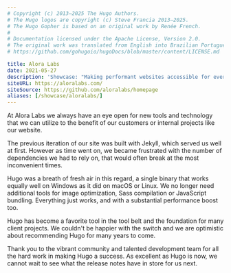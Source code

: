 ```yaml
---
# Copyright (c) 2013–2025 The Hugo Authors.
# The Hugo logos are copyright (c) Steve Francia 2013–2025.
# The Hugo Gopher is based on an original work by Renée French.
#
# Documentation licensed under the Apache License, Version 2.0.
# The original work was translated from English into Brazilian Portuguese.
# https://github.com/gohugoio/hugoDocs/blob/master/content/LICENSE.md

title: Alora Labs
date: 2021-05-27
description: 'Showcase: "Making performant websites accessible for everyone."'
siteURL: https://aloralabs.com/
siteSource: https://github.com/aloralabs/homepage
aliases: [/showcase/aloralabs/]
---
```


At Alora Labs we always have an eye open for new tools and technology that we can utilize to the benefit of our customers or internal projects like our website.

The previous iteration of our site was built with Jekyll, which served us well at first. However as time went on, we became frustrated with the number of dependencies we had to rely on, that would often break at the most inconvenient times.

Hugo was a breath of fresh air in this regard, a single binary that works equally well on Windows as it did on macOS or Linux. We no longer need additional tools for image optimization, Sass compilation or JavaScript bundling. Everything just works, and with a substantial performance boost too.

Hugo has become a favorite tool in the tool belt and the foundation for many client projects. We couldn't be happier with the switch and we are optimistic about recommending Hugo for many years to come.

Thank you to the vibrant community and talented development team for all the hard work in making Hugo a success. As excellent as Hugo is now, we cannot wait to see what the release notes have in store for us next.
